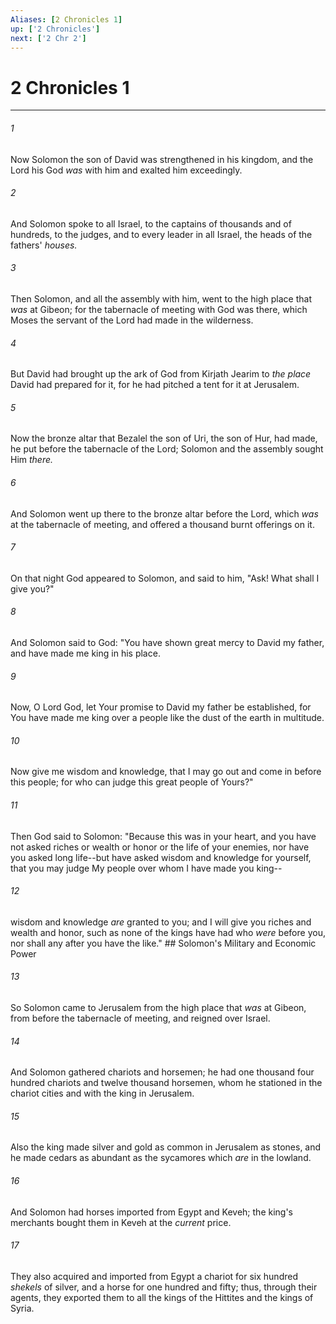 ```yaml
---
Aliases: [2 Chronicles 1]
up: ['2 Chronicles']
next: ['2 Chr 2']
---
```

# 2 Chronicles 1

***


###### 1 
Now Solomon the son of David was strengthened in his kingdom, and the Lord his God _was_ with him and exalted him exceedingly. 

###### 2 
And Solomon spoke to all Israel, to the captains of thousands and of hundreds, to the judges, and to every leader in all Israel, the heads of the fathers' _houses._ 

###### 3 
Then Solomon, and all the assembly with him, went to the high place that _was_ at Gibeon; for the tabernacle of meeting with God was there, which Moses the servant of the Lord had made in the wilderness. 

###### 4 
But David had brought up the ark of God from Kirjath Jearim to _the place_ David had prepared for it, for he had pitched a tent for it at Jerusalem. 

###### 5 
Now the bronze altar that Bezalel the son of Uri, the son of Hur, had made, he put before the tabernacle of the Lord; Solomon and the assembly sought Him _there._ 

###### 6 
And Solomon went up there to the bronze altar before the Lord, which _was_ at the tabernacle of meeting, and offered a thousand burnt offerings on it. 

###### 7 
On that night God appeared to Solomon, and said to him, "Ask! What shall I give you?" 

###### 8 
And Solomon said to God: "You have shown great mercy to David my father, and have made me king in his place. 

###### 9 
Now, O Lord God, let Your promise to David my father be established, for You have made me king over a people like the dust of the earth in multitude. 

###### 10 
Now give me wisdom and knowledge, that I may go out and come in before this people; for who can judge this great people of Yours?" 

###### 11 
Then God said to Solomon: "Because this was in your heart, and you have not asked riches or wealth or honor or the life of your enemies, nor have you asked long life--but have asked wisdom and knowledge for yourself, that you may judge My people over whom I have made you king-- 

###### 12 
wisdom and knowledge _are_ granted to you; and I will give you riches and wealth and honor, such as none of the kings have had who _were_ before you, nor shall any after you have the like." ## Solomon's Military and Economic Power 

###### 13 
So Solomon came to Jerusalem from the high place that _was_ at Gibeon, from before the tabernacle of meeting, and reigned over Israel. 

###### 14 
And Solomon gathered chariots and horsemen; he had one thousand four hundred chariots and twelve thousand horsemen, whom he stationed in the chariot cities and with the king in Jerusalem. 

###### 15 
Also the king made silver and gold as common in Jerusalem as stones, and he made cedars as abundant as the sycamores which _are_ in the lowland. 

###### 16 
And Solomon had horses imported from Egypt and Keveh; the king's merchants bought them in Keveh at the _current_ price. 

###### 17 
They also acquired and imported from Egypt a chariot for six hundred _shekels_ of silver, and a horse for one hundred and fifty; thus, through their agents, they exported them to all the kings of the Hittites and the kings of Syria.
